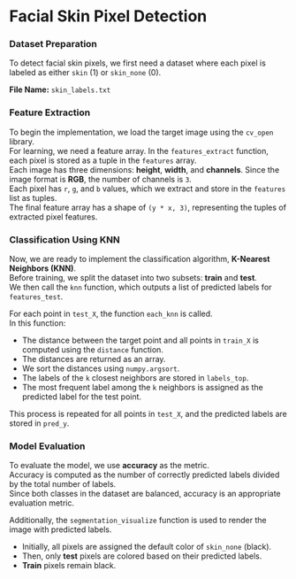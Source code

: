 # Facial Skin Pixel Detection

### Dataset Preparation  
To detect facial skin pixels, we first need a dataset where each pixel is labeled as either `skin` (1) or `skin_none` (0).

**File Name:** `skin_labels.txt`

### Feature Extraction  
To begin the implementation, we load the target image using the `cv_open` library.  
For learning, we need a feature array. In the `features_extract` function, each pixel is stored as a tuple in the `features` array.  
Each image has three dimensions: **height**, **width**, and **channels**. Since the image format is **RGB**, the number of channels is `3`.  
Each pixel has `r`, `g`, and `b` values, which we extract and store in the `features` list as tuples.  
The final feature array has a shape of `(y * x, 3)`, representing the tuples of extracted pixel features.

### Classification Using KNN  
Now, we are ready to implement the classification algorithm, **K-Nearest Neighbors (KNN)**.  
Before training, we split the dataset into two subsets: **train** and **test**.  
We then call the `knn` function, which outputs a list of predicted labels for `features_test`.

For each point in `test_X`, the function `each_knn` is called.  
In this function:
- The distance between the target point and all points in `train_X` is computed using the `distance` function.
- The distances are returned as an array.
- We sort the distances using `numpy.argsort`.
- The labels of the `k` closest neighbors are stored in `labels_top`.
- The most frequent label among the `k` neighbors is assigned as the predicted label for the test point.

This process is repeated for all points in `test_X`, and the predicted labels are stored in `pred_y`.

### Model Evaluation  
To evaluate the model, we use **accuracy** as the metric.  
Accuracy is computed as the number of correctly predicted labels divided by the total number of labels.  
Since both classes in the dataset are balanced, accuracy is an appropriate evaluation metric.

Additionally, the `segmentation_visualize` function is used to render the image with predicted labels.  
- Initially, all pixels are assigned the default color of `skin_none` (black).  
- Then, only **test** pixels are colored based on their predicted labels.  
- **Train** pixels remain black.

